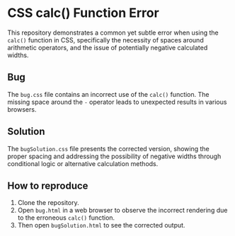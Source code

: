 # CSS calc() Function Error

This repository demonstrates a common yet subtle error when using the `calc()` function in CSS, specifically the necessity of spaces around arithmetic operators, and the issue of potentially negative calculated widths.

## Bug
The `bug.css` file contains an incorrect use of the `calc()` function. The missing space around the `-` operator leads to unexpected results in various browsers.

## Solution
The `bugSolution.css` file presents the corrected version, showing the proper spacing and addressing the possibility of negative widths through conditional logic or alternative calculation methods.

## How to reproduce
1. Clone the repository.
2. Open `bug.html` in a web browser to observe the incorrect rendering due to the erroneous `calc()` function.
3. Then open `bugSolution.html` to see the corrected output.